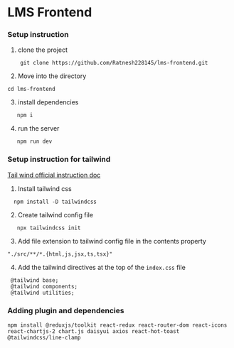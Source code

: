 # LMS Frontend 

### Setup instruction

1. clone the project
```
    git clone https://github.com/Ratnesh228145/lms-frontend.git
```

2. Move into the directory
```
cd lms-frontend
```
3. install dependencies
```
   npm i 
```
4. run the server
```
   npm run dev
```



### Setup instruction for tailwind

[Tail wind official instruction doc](https://tailwindcss.com/docs/installation)

1. Install tailwind css
  ```
    npm install -D tailwindcss
  ```
2. Create tailwind config file
  ```
     npx tailwindcss init
  ```
3. Add file extension to tailwind config file in the contents property
  ```
  "./src/**/*.{html,js,jsx,ts,tsx}"
  ```
4. Add the tailwind directives at the top of the `index.css` file
  ```
   @tailwind base;
   @tailwind components;
   @tailwind utilities;
  ```
### Adding plugin and dependencies
  ```
  npm install @reduxjs/toolkit react-redux react-router-dom react-icons react-chartjs-2 chart.js daisyui axios react-hot-toast @tailwindcss/line-clamp
 ```
